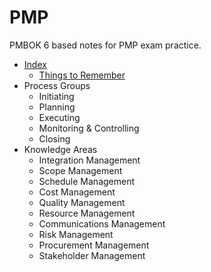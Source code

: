# PMP

PMBOK 6 based notes for PMP exam practice. 

- [Index](/index)
  - [Things to Remember](/index/things-to-remember.md)
- Process Groups
  - Initiating
  - Planning
  - Executing
  - Monitoring & Controlling
  - Closing
- Knowledge Areas
  - Integration Management
  - Scope Management
  - Schedule Management
  - Cost Management
  - Quality Management
  - Resource Management
  - Communications Management
  - Risk Management
  - Procurement Management
  - Stakeholder Management

